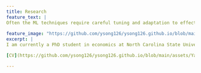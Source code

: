 ```yaml
---
title: Research
feature_text: |
Often the ML techniques require careful tuning and adaptation to effectively address the specific problems economists are interested in.\
                                                                                                    -Susan Athey & Guido Imbens
feature_image: "https://github.com/ysong126/ysong126.github.io/blob/main/assets/ship.jpeg"
excerpt: |
I am currently a PhD student in economics at North Carolina State University. My research focuses on applying econometrics and statistical learning methods to economic problems. I have earned a bachelor's degree in math and computer science from the University of Illinois at Champaign.

[CV](https://github.com/ysong126/ysong126.github.io/blob/main/assets/YangSong_2023.pdf)

---
```


